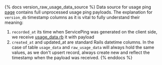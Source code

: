 {% docs version_raw_usage_data_source %}
Data source for usage ping [page](https://docs.gitlab.com/ee/development/telemetry/usage_ping.html) contains full unprocessed usage ping payloads.
The explanation for `version_db` timestamp columns as it is vital to fully understand their meaning:
1. `recorded_at` its time when ServicePing was generated on the client side, we receive [usage_data.rb](https://gitlab.com/gitlab-org/gitlab/-/blob/master/lib/gitlab/usage_data.rb#L51-51) it with payload
2. `created_at` and updated_at are standard Rails datetime columns. In the case of table `usage_data` and `raw_usage_data` will always hold the same values, as we don't upsert record, always create new and reflect the timestamp when the payload was received.
{% enddocs %}